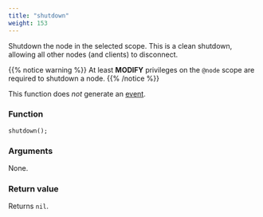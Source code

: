 ```yaml
---
title: "shutdown"
weight: 153
---
```


Shutdown the node in the selected scope. This is a clean shutdown, allowing all other nodes (and clients) to disconnect.

{{% notice warning %}}
At least **MODIFY** privileges on the `@node` scope are required to shutdown a node.
{{% /notice %}}

This function does *not* generate an [event](../../overview/events).

### Function

`shutdown();`

### Arguments

None.

### Return value

Returns `nil`.